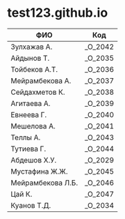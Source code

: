 # test123.github.io


|     ФИО      |      Код       |
|--------------|----------------|
|Зулхажав А.   |         _O_2042|
|Айдынов Т.    |         _O_2035|
|Тойбеков А.Т. |         _O_2036|
|Мейрамбекова А.|_O_2037|  
|Сейдахметов К.|_O_2038|
|Агитаева А.|_O_2039|
|Евнеева Г.|_O_2040|
|Мешелова А.|_O_2041|
|Теллы А.|_O_2043|
|Тутиева Г.| _O_2044|
|Абдешов Х.У.|_O_2029|
|Мустафина Ж.Ж.|_O_2045|
Мейрамбекова Л.Б.|_O_2046|
|Цай К.|_O_2047|
|Куанов Т.Д.|_O_2034|

